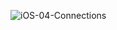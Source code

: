 ![iOS-04-Connections](https://github.com/senaerdem/12-Apps-for-iOS/assets/98752496/91920eb1-8303-4ae9-9052-0f7be995587c)
